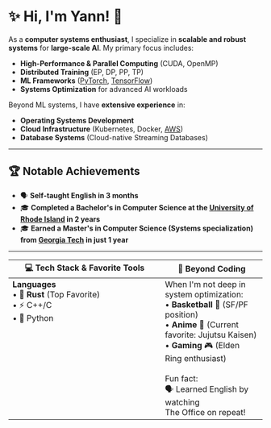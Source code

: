 # ✨ Hi, I'm Yann! 👋  

As a **computer systems enthusiast**, I specialize in **scalable and robust systems** for **large-scale AI**. My primary focus includes:  
- **High-Performance & Parallel Computing** (CUDA, OpenMP)  
- **Distributed Training** (EP, DP, PP, TP)  
- **ML Frameworks** ([PyTorch](https://pytorch.org/), [TensorFlow](https://www.tensorflow.org/))  
- **Systems Optimization** for advanced AI workloads  

Beyond ML systems, I have **extensive experience** in:
- **Operating Systems Development**  
- **Cloud Infrastructure** (Kubernetes, Docker, [AWS](https://aws.amazon.com/))  
- **Database Systems** (Cloud-native Streaming Databases)  

---

## 🏆 **Notable Achievements**  
- 🗣️ **Self-taught English in 3 months**  
- 🎓 **Completed a Bachelor's in Computer Science at the [University of Rhode Island](https://www.uri.edu/) in 2 years**  
- 🎓 **Earned a Master's in Computer Science (Systems specialization) from [Georgia Tech](https://www.cc.gatech.edu/) in just 1 year**  

---

<table>
  <thead>
    <tr>
      <th style="width:60%; text-align:center;">💻 Tech Stack & Favorite Tools</th>
      <th style="width:40%; text-align:center;">🏀 Beyond Coding</th>
    </tr>
  </thead>
  <tbody>
    <tr>
      <td valign="top">
        <strong>Languages</strong><br>
        • 🦀 <strong>Rust</strong> (Top Favorite)<br>
        • ⚡ C++/C<br>
        • 🐍 Python<br>
      </td>
      <td valign="top">
        When I'm not deep in system optimization:<br>
        • <strong>Basketball</strong> 🏀 (SF/PF position)<br>
        • <strong>Anime</strong> 🎥 (Current favorite: Jujutsu Kaisen)<br>
        • <strong>Gaming</strong> 🎮 (Elden Ring enthusiast)<br>
        <br>
        Fun fact:<br>
        🗣️ Learned English by watching<br>
        The Office on repeat!
      </td>
    </tr>
  </tbody>
</table>
</table>

